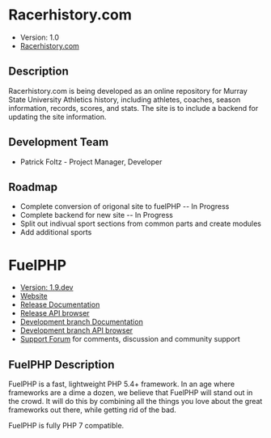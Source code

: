 # Racerhistory.com

- Version: 1.0
- [Racerhistory.com](https://new.racerhistory.com/)

## Description

Racerhistory.com is being developed as an online repository for Murray State University Athletics history, including athletes, coaches, season information, records, scores, and stats. The site is to include a backend for updating the site information.

## Development Team

- Patrick Foltz - Project Manager, Developer

## Roadmap

- Complete conversion of origonal site to fuelPHP -- In Progress
- Complete backend for new site -- In Progress
- Split out indivual sport sections from common parts and create modules
- Add additional sports

# FuelPHP

- [Version: 1.9.dev](https://github.com/fuel/fuel/tree/1.9/develop)
- [Website](https://fuelphp.com/)
- [Release Documentation](https://fuelphp.com/docs)
- [Release API browser](https://fuelphp.com/api)
- [Development branch Documentation](https://fuelphp.com/dev-docs)
- [Development branch API browser](https://fuelphp.com/dev-api)
- [Support Forum](https://forums.fuelphp.com) for comments, discussion and community support

## FuelPHP Description

FuelPHP is a fast, lightweight PHP 5.4+ framework. In an age where frameworks are a dime a dozen, we believe that FuelPHP will stand out in the crowd. It will do this by combining all the things you love about the great frameworks out there, while getting rid of the bad.

FuelPHP is fully PHP 7 compatible.
